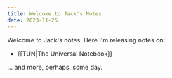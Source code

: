 ```yaml
---
title: Welcome to Jack's Notes
date: 2023-11-25
---
```


Welcome to Jack's notes. Here I'm releasing notes on:

- [[TUN|The Universal Notebook]]

... and more, perhaps, some day.